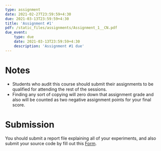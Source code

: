 ```yaml
---
type: assignment
date: 2021-02-27T23:59:59+4:30
due: 2021-03-13T23:59:59+4:30
title: 'Assignment #1'
pdf: /static_files/assignments/Assignment_1__CN.pdf
due_event: 
    type: due
    date: 2021-03-13T23:59:59+4:30
    description: 'Assignment #1 due'    
---
```


# Notes
- Students who audit this course should submit their assignments to be qualified for attending the rest of the sessions.
- Finding any sort of copying will zero down that assignment grade and also will be counted as two negative assignment points for your final score.

# Submission
You should submit a report file explaining all of your experiments, and also submit your source code by fill out this [Form](https://docs.google.com/forms/d/e/1FAIpQLSchgF6Y9Gmo2d7FfYh1SlyocC4YD7rYJhOkdvQhusIBzi2Rrw/viewform?usp=sf_link).